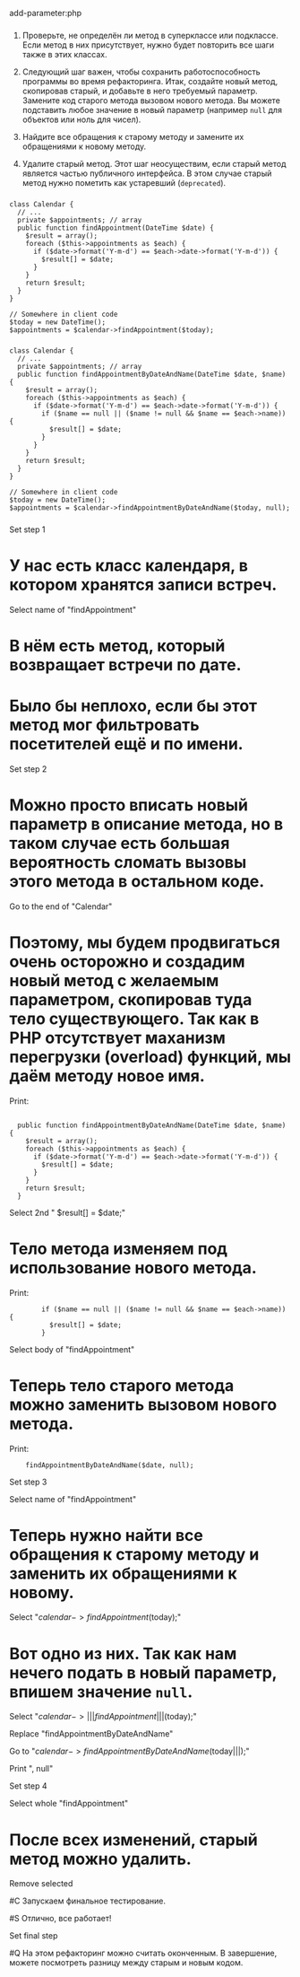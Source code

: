 add-parameter:php

###

1. Проверьте, не определён ли метод в суперклассе или подклассе. Если метод в них присутствует, нужно будет повторить все шаги также в этих классах.

2. Следующий шаг важен, чтобы сохранить работоспособность программы во время рефакторинга. Итак, создайте новый метод, скопировав старый, и добавьте в него требуемый параметр. Замените код старого метода вызовом нового метода. Вы можете подставить любое значение в новый параметр (например <code>null</code> для объектов или ноль для чисел).

3. Найдите все обращения к старому методу и замените их обращениями к новому методу.

4. Удалите старый метод. Этот шаг неосуществим, если старый метод является частью публичного интерфейса. В этом случае старый метод нужно пометить как устаревший (<code>deprecated</code>).



###

```
class Calendar {
  // ...
  private $appointments; // array
  public function findAppointment(DateTime $date) {
    $result = array();
    foreach ($this->appointments as $each) {
      if ($date->format('Y-m-d') == $each->date->format('Y-m-d')) {
        $result[] = $date;
      }
    }
    return $result;
  }
}

// Somewhere in client code
$today = new DateTime();
$appointments = $calendar->findAppointment($today);
```

###

```
class Calendar {
  // ...
  private $appointments; // array
  public function findAppointmentByDateAndName(DateTime $date, $name) {
    $result = array();
    foreach ($this->appointments as $each) {
      if ($date->format('Y-m-d') == $each->date->format('Y-m-d')) {
        if ($name == null || ($name != null && $name == $each->name)) {
          $result[] = $date;
        }
      }
    }
    return $result;
  }
}

// Somewhere in client code
$today = new DateTime();
$appointments = $calendar->findAppointmentByDateAndName($today, null);
```

###

Set step 1

# У нас есть класс календаря, в котором хранятся записи встреч.

Select name of "findAppointment"

# В нём есть метод, который возвращает встречи по дате.

# Было бы неплохо, если бы этот метод мог фильтровать посетителей ещё и по имени.

Set step 2

# Можно просто вписать новый параметр в описание метода, но в таком случае есть большая вероятность сломать вызовы этого метода в остальном коде.

Go to the end of "Calendar"

# Поэтому, мы будем продвигаться очень осторожно и создадим новый метод с желаемым параметром, скопировав туда тело существующего. Так как в PHP отсутствует маханизм перегрузки (overload) функций, мы даём методу новое имя.

Print:
```

  public function findAppointmentByDateAndName(DateTime $date, $name) {
    $result = array();
    foreach ($this->appointments as $each) {
      if ($date->format('Y-m-d') == $each->date->format('Y-m-d')) {
        $result[] = $date;
      }
    }
    return $result;
  }
```

Select 2nd "        $result[] = $date;"

# Тело метода изменяем под использование нового метода.

Print:
```
        if ($name == null || ($name != null && $name == $each->name)) {
          $result[] = $date;
        }
```

Select body of "findAppointment"

# Теперь тело старого метода можно заменить вызовом нового метода.

Print:
```
    findAppointmentByDateAndName($date, null);
```

Set step 3

Select name of "findAppointment"

# Теперь нужно найти все обращения к старому методу и заменить их обращениями к новому.

Select "$calendar->findAppointment($today);"

# Вот одно из них. Так как нам нечего подать в новый параметр, впишем значение <code>null</code>.

Select "$calendar->|||findAppointment|||($today);"

Replace "findAppointmentByDateAndName"

Go to "$calendar->findAppointmentByDateAndName($today|||);"

Print ", null"

Set step 4

Select whole "findAppointment"

# После всех изменений, старый метод можно удалить.

Remove selected

#C Запускаем финальное тестирование.

#S Отлично, все работает!

Set final step

#Q На этом рефакторинг можно считать оконченным. В завершение, можете посмотреть разницу между старым и новым кодом.